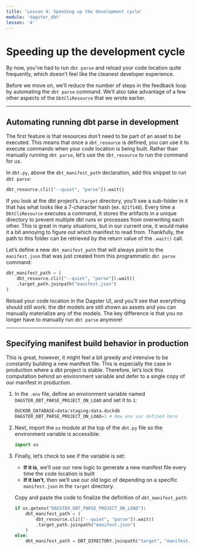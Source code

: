 ```yaml
---
title: 'Lesson 4: Speeding up the development cycle'
module: 'dagster_dbt'
lesson: '4'
---
```


# Speeding up the development cycle

By now, you’ve had to run `dbt parse` and reload your code location quite frequently, which doesn’t feel like the cleanest developer experience. 

Before we move on, we’ll reduce the number of steps in the feedback loop by automating the `dbt parse` command. We’ll also take advantage of a few other aspects of the `DbtCliResource` that we wrote earlier.

---

## Automating running dbt parse in development

The first feature is that resources don’t need to be part of an asset to be executed. This means that once a `dbt_resource` is defined, you can use it to execute commands when your code location is being built. Rather than manually running `dbt parse`, let’s use the `dbt_resource` to run the command for us. 

In `dbt.py`, above the `dbt_manifest_path` declaration, add this snippet to run `dbt parse`:

```python
dbt_resource.cli(["--quiet", "parse"]).wait()
```

If you look at the dbt project’s `/target` directory, you’ll see a sub-folder in it that has what looks like a 7-character hash (ex. `821f148`). Every time a `DbtCliResource` executes a command, it stores the artifacts in a unique directory to prevent multiple dbt runs or processes from overwriting each other. This is great in many situations, but in our current one, it would make it a bit annoying to figure out which manifest to read from. Thankfully, the path to this folder can be retrieved by the return value of the `.wait()` call.

Let’s define a new `dbt_manifest_path` that will always point to the `manifest.json` that was just created from this programmatic `dbt parse` command:

```python
dbt_manifest_path = (
    dbt_resource.cli(["--quiet", "parse"]).wait()
    .target_path.joinpath("manifest.json")
)
```

Reload your code location in the Dagster UI, and you’ll see that everything should still work: the dbt models are still shown as assets and you can manually materialize any of the models. The key difference is that you no longer have to manually run `dbt parse` anymore!

---

## Specifying manifest build behavior in production

This is great, however, it might feel a bit greedy and intensive to be constantly building a new manifest file. This is especially the case in production where a dbt project is stable. Therefore, let’s lock this computation behind an environment variable and defer to a single copy of our manifest in production.

1. In the `.env` file, define an environment variable named `DAGSTER_DBT_PARSE_PROJECT_ON_LOAD` and set it to `1`:
    
    ```python
    DUCKDB_DATABASE=data/staging/data.duckdb
    DAGSTER_DBT_PARSE_PROJECT_ON_LOAD=1 # New env var defined here
    ```
    
2. Next, import the `os` module at the top of the `dbt.py` file so the environment variable is accessible: 
    
    ```python
    import os
    ```
    
3. Finally, let’s check to see if the variable is set: 
    - **If it is**, we’ll use our new logic to generate a new manifest file every time the code location is built
    - **If it isn’t**, then we’ll use our old logic of depending on a specific `manifest.json` in the `target` directory.
    
    Copy and paste the code to finalize the definition of `dbt_manifest_path`:

    ```python
    if os.getenv("DAGSTER_DBT_PARSE_PROJECT_ON_LOAD"):
        dbt_manifest_path = (
            dbt_resource.cli(["--quiet", "parse"]).wait()
            .target_path.joinpath("manifest.json")
        )
    else:
        dbt_manifest_path = DBT_DIRECTORY.joinpath("target", "manifest.json")
    ```